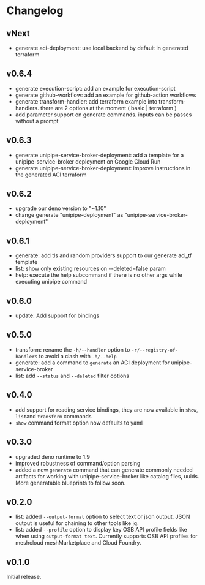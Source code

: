 # Changelog

## vNext

- generate aci-deployment: use local backend by default in generated terraform

## v0.6.4

- generate execution-script: add an example for execution-script
- generate github-workflow: add an example for github-action workflows
- generate transform-handler: add terraform example into transform-handlers. there are 2 options at the moment ( basic | terraform )
- add parameter support on generate commands. inputs can be passes without a prompt

## v0.6.3

- generate unipipe-service-broker-deployment: add a template for a unipipe-service-broker deployment on Google Cloud Run
- generate unipipe-service-broker-deployment: improve instructions in the generated ACI terraform

## v0.6.2

- upgrade our deno version to "~1.10"
- change generate "unipipe-deployment" as "unipipe-service-broker-deployment"

## v0.6.1

- generate: add tls and random providers support to our generate aci_tf template
- list: show only existing resources on --deleted=false param
- help: execute the help subcommand if there is no other args while executing unipipe command

## v0.6.0

- update: Add support for bindings

## v0.5.0

- transform: rename the `-h/--handler` option to `-r/--registry-of-handlers` to avoid a clash with `-h/--help`
- generate: add a command to `generate` an ACI deployment for unipipe-service-broker
- list: add `--status` and `--deleted` filter options

## v0.4.0

- add support for reading service bindings, they are now available in `show`, `list`and `transform` commands
- `show` command format option now defaults to yaml

## v0.3.0

- upgraded deno runtime to 1.9
- improved robustness of command/option parsing
- added a new `generate` command that can generate commonly needed artifacts for working with unipipe-service-broker like catalog files, uuids. More generatable blueprints to follow soon.

## v0.2.0

- list: added `--output-format` option to select text or json output. JSON output is useful for chaining to other tools like jq.
- list: added `--profile` option to display key OSB API profile fields like when using `output-format text`. Currently supports OSB API profiles for meshcloud meshMarketplace and Cloud Foundry.

## v0.1.0

Initial release.
